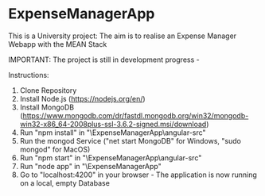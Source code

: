 # ExpenseManagerApp
This is a University project: The aim is to realise an Expense Manager Webapp with the MEAN Stack

IMPORTANT: The project is still in development progress - 

Instructions: 

1. Clone Repository
2. Install Node.js (https://nodejs.org/en/)
3. Install MongoDB (https://www.mongodb.com/dr/fastdl.mongodb.org/win32/mongodb-win32-x86_64-2008plus-ssl-3.6.2-signed.msi/download)
4. Run "npm install" in "\ExpenseManagerApp\angular-src"
5. Run the mongod Service ("net start MongoDB" for Windows, "sudo mongod" for MacOS)
6. Run "npm start" in  "\ExpenseManagerApp\angular-src"
7. Run "node app" in "\ExpenseManagerApp"
8. Go to "localhost:4200" in your browser - The application is now running on a local, empty Database
